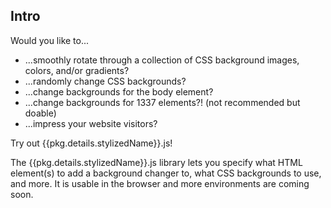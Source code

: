 ## Intro

Would you like to...

-  ...smoothly rotate through a collection of CSS background images, colors, and/or gradients?
-  ...randomly change CSS backgrounds?
-  ...change backgrounds for the body element?
-  ...change backgrounds for 1337 elements?! (not recommended but doable)
-  ...impress your website visitors?

Try out {{pkg.details.stylizedName}}.js!

The {{pkg.details.stylizedName}}.js library lets you specify what HTML element(s) to add a background changer to, what CSS backgrounds to use, and more. It is usable in the browser and more environments are coming soon.
